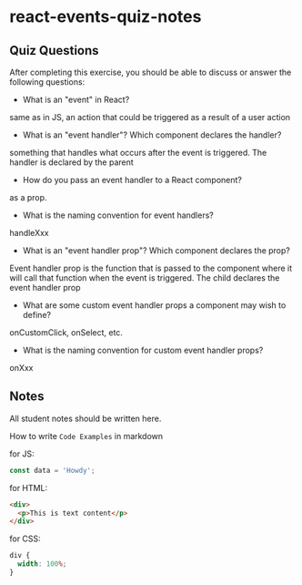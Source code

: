 # react-events-quiz-notes

## Quiz Questions

After completing this exercise, you should be able to discuss or answer the following questions:

- What is an "event" in React?

same as in JS, an action that could be triggered as a result of a user action

- What is an "event handler"? Which component declares the handler?

something that handles what occurs after the event is triggered. The handler is declared by the parent

- How do you pass an event handler to a React component?

as a prop.

- What is the naming convention for event handlers?

handleXxx

- What is an "event handler prop"? Which component declares the prop?

Event handler prop is the function that is passed to the component where it will call
that function when the event is triggered. The child declares the event handler prop

- What are some custom event handler props a component may wish to define?

onCustomClick, onSelect, etc.

- What is the naming convention for custom event handler props?

onXxx

## Notes

All student notes should be written here.

How to write `Code Examples` in markdown

for JS:

```javascript
const data = 'Howdy';
```

for HTML:

```html
<div>
  <p>This is text content</p>
</div>
```

for CSS:

```css
div {
  width: 100%;
}
```
